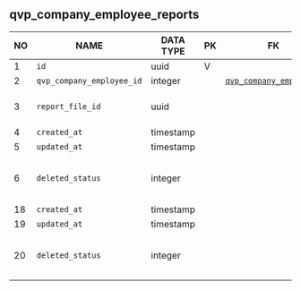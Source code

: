 qvp_company_employee_reports
----------------------------


NO | NAME | DATA TYPE | PK | FK | DESCRIPTION            
---|------|-----------|----|----|-------------
1|`id` | uuid | V |  | 
2|`qvp_company_employee_id` | integer |  | [`qvp_company_employees`](qvp_company_employees.md) | 
3|`report_file_id` | uuid |  |  | TODO: it isn't referencing file_storage!
4|`created_at` | timestamp |  |  | 
5|`updated_at` | timestamp |  |  | 
6|`deleted_status` | integer |  |  | 0 - active record, 1 - deleted record.
18|`created_at` | timestamp |  |  | 
19|`updated_at` | timestamp |  |  | 
20|`deleted_status` | integer |  |  | 0 - active record, 1 - deleted record.
